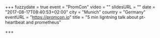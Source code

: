+++
fuzzydate = true
event = "PromCon"
video = ""
slidesURL = ""
date = "2017-08-17T08:40:53+02:00"
city = "Munich"
country = "Germany"
eventURL = "https://promcon.io"
title = "5 min ligntning talk about pt-heartbeat and prometheus"

+++

